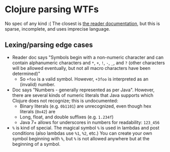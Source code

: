 # Clojure parsing WTFs

No spec of any kind :( The closest is [the reader documentation](http://clojure.org/reader), but this is
sparse, incomplete, and uses imprecise language.

## Lexing/parsing edge cases

* Reader doc says "Symbols begin with a non-numeric character and can contain alphanumeric characters and `*`,
  `+`, `!`, `-`, `_`, and `?` (other characters will be allowed eventually, but not all macro characters have
  been determined)"
  - So `+foo` is a valid symbol. However, `+3foo` is interpreted as an (invalid) number.
* Doc says "Numbers - generally represented as per Java". However, there are several kinds of numeric literals
  that Java supports which Clojure does not recognize; this is undocumented:
  - Binary literals (e.g. `0b1101`) are unrecognized, even though hex literals (`0x42`) are
  - Long, float, and double suffixes (e.g. `1.234f`)
  - Java 7+ allows for underscores in numbers for readability: `123_456`
* `%` is kind of special. The magical symbol `%` is used in lambdas and post conditions (also lambdas use
  `%1`, `%2`, etc.) You can create your own symbol beginning with `%`, but `%` is not allowed anywhere but at
  the beginning of a symbol.

